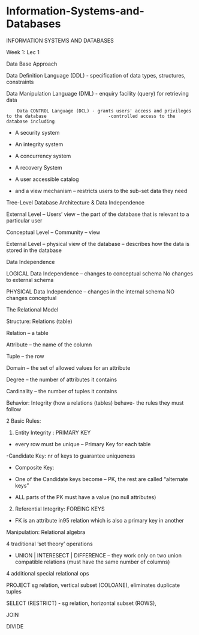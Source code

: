 # Information-Systems-and-Databases

 

INFORMATION SYSTEMS AND DATABASES  

Week 1: Lec 1  

Data Base Approach  

Data Definition Language (DDL) - specification of data types, structures, constraints 

Data Manipulation Language (DML) - enquiry facility (query) for retrieving data 

 		Data CONTROL Language (DCL) - grants users' access and privileges to the database						-controlled access to the database including 

- A security system  

- An integrity system  

- A concurrency system  

- A recovery System 

- A user accessible catalog  

- and a view mechanism – restricts users to the sub-set 						  data they need  

 

Tree-Level Database Architecture & Data Independence 

External Level – Users’ view – the part of the database that is relevant to a particular user 

Conceptual Level – Community – view  

External Level – physical view of the database – describes how the data is stored in the database 

 

 

 

 

 

Data Independence  

LOGICAL Data Independence – changes to conceptual schema No changes to external schema 

PHYSICAL Data Independence – changes in the internal schema NO changes conceptual 

 

 

The Relational Model  

 

 

Structure: Relations (table) 

Relation – a table 

Attribute – the name of the column  

Tuple – the row  

Domain – the set of allowed values for an attribute 

Degree – the number of attributes it contains  

Cardinality – the number of tuples it contains 

 

Behavior: Integrity (how a relations (tables) behave- the rules they must follow  

2 Basic Rules:  

1. Entity Integrity : PRIMARY KEY 

- every row must be unique – Primary Key for each table 

-Candidate Key: nr of keys to guarantee uniqueness 	 

- Composite Key: 

- One of the Candidate keys become – PK, the rest are called “alternate keys” 

- ALL parts of the PK must have a value (no null attributes) 

2. Referential Integrity: FOREING KEYS 

- FK is an attribute in95 relation which is also a primary key in another  

 

Manipulation: Relational algebra  

4 traditional ‘set theory’ operations  

- UNION | INTERESECT | DIFFERENCE – they work only on two union compatible relations (must have the same number of columns)  

	 

 

 

 

4 additional special relational ops  

PROJECT sg relation, vertical subset (COLOANE), eliminates duplicate tuples 

 

SELECT (RESTRICT) - sg relation, horizontal subset (ROWS),  

 

JOIN 

DIVIDE 

 

 

 

 

 

 

 
